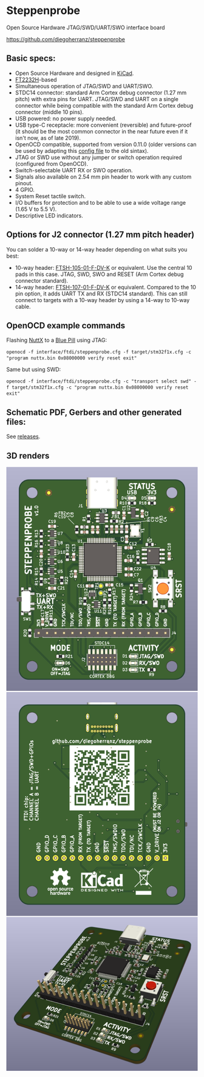 Steppenprobe
============
Open Source Hardware JTAG/SWD/UART/SWO interface board

https://github.com/diegoherranz/steppenprobe

Basic specs:
-----------
- Open Source Hardware and designed in [KiCad](https://kicad-pcb.org).
- [FT2232H](https://ftdichip.com/products/ft2232hl)-based
- Simultaneous operation of JTAG/SWD and UART/SWO.
- STDC14 connector: standard Arm Cortex debug connector (1.27 mm pitch) with extra pins for UART. JTAG/SWD and UART on a single connector while being compatible with the standard Arm Cortex debug connector (middle 10 pins).
- USB powered: no power supply needed.
- USB type-C receptacle: more convenient (reversible) and future-proof (it should be the most common connector in the near future even if it isn't now, as of late 2019).
- OpenOCD compatible, supported from version 0.11.0 (older versions can be used by adapting this [config file](https://sourceforge.net/p/openocd/code/ci/master/tree/tcl/interface/ftdi/steppenprobe.cfg) to the old sintax).
- JTAG or SWD use without any jumper or switch operation required (configured from OpenOCD).
- Switch-selectable UART RX or SWO operation.
- Signals also available on 2.54 mm pin header to work with any custom pinout.
- 4 GPIO.
- System Reset tactile switch.
- I/O buffers for protection and to be able to use a wide voltage range (1.65 V to 5.5 V).
- Descriptive LED indicators.

Options for J2 connector (1.27 mm pitch header)
------------------------
You can solder a 10-way or 14-way header depending on what suits you best:
 - 10-way header: [FTSH-105-01-F-DV-K](https://www.samtec.com/products/ftsh-105-01-f-dv-k) or equivalent. Use the central 10 pads in this case. JTAG, SWD, SWO and RESET (Arm Cortex debug connector standard).
 - 14-way header: [FTSH-107-01-F-DV-K](https://www.samtec.com/products/ftsh-107-01-f-dv-k) or equivalent. Compared to the 10 pin option, it adds UART TX and RX (STDC14 standard). This can still connect to targets with a 10-way header by using a 14-way to 10-way cable.

OpenOCD example commands
------------------------

Flashing [NuttX](https://nuttx.apache.org) to a [Blue Pill](https://stm32-base.org/boards/STM32F103C8T6-Blue-Pill.html) using JTAG:

```
openocd -f interface/ftdi/steppenprobe.cfg -f target/stm32f1x.cfg -c "program nuttx.bin 0x08000000 verify reset exit"
```

Same but using SWD:

```
openocd -f interface/ftdi/steppenprobe.cfg -c "transport select swd" -f target/stm32f1x.cfg -c "program nuttx.bin 0x08000000 verify reset exit"
```


Schematic PDF, Gerbers and other generated files:
---------------------------------------------
See [releases](https://github.com/diegoherranz/steppenprobe/releases).

3D renders
----------
![PCB top view](images/PCB_render_top.png) ![PCB bottom view](images/PCB_render_bottom.png) ![PCB isometric view](images/PCB_render_iso.png)
